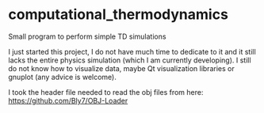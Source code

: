# computational_thermodynamics
Small program to perform simple TD simulations

I just started this project, I do not have much time to dedicate to it and it still lacks the entire physics simulation (which I am currently developing).
I still do not know how to visualize data, maybe Qt visualization libraries or gnuplot (any advice is welcome).

I took the header file needed to read the obj files from here: https://github.com/Bly7/OBJ-Loader
